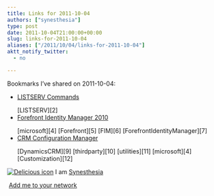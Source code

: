 ```yaml
---
title: Links for 2011-10-04
authors: ["synesthesia"]
type: post
date: 2011-10-04T21:00:00+00:00
slug: links-for-2011-10-04 
aliases: ["/2011/10/04/links-for-2011-10-04"]
aktt_notify_twitter:
  - no

---
```

Bookmarks I&#8217;ve shared on 2011-10-04:

  * [LISTSERV Commands][1]  
    <p></p>  
    [LISTSERV][2] 
  * [Forefront Identity Manager 2010][3]  
    <p></p>  
    [microsoft][4] [Forefront][5] [FIM][6] [ForefrontIdentityManager][7] 
  * [CRM Configuration Manager][8]  
    <p></p>  
    [DynamicsCRM][9] [thirdparty][10] [utilities][11] [microsoft][4] [Customization][12] 

<p class="deliciouslink">
  <a href="https://del.icio.us/synesthesia" title="See all my bookmarks on del.icio.us"><img src="https://www.synesthesia.co.uk/images/deliciousicon.jpg" alt="Delicious icon" /></a>&nbsp;I am <a href="https://del.icio.us/synesthesia" title="See all my bookmarks on del.icio.us">Synesthesia</a>
</p>

<p class="deliciouslink">
  <a href="https://del.icio.us/network?add=synesthesia" title="Add me to your del.icio.us network"><img src="https://www.synesthesia.co.uk/images/add.gif" alt="" /></a>&nbsp;<a href="https://del.icio.us/network?add=synesthesia" title="Add me to your del.icio.us network">Add me to your network</a>
</p>

 [1]: https://www.lsoft.com/manuals/16.0/htmlhelp/list%20subscribers/LSCommands.html
 [2]: https://www.delicious.com/synesthesia/LISTSERV
 [3]: https://technet.microsoft.com/en-us/library/ee621258(WS.10).aspx
 [4]: https://www.delicious.com/synesthesia/microsoft
 [5]: https://www.delicious.com/synesthesia/Forefront
 [6]: https://www.delicious.com/synesthesia/FIM
 [7]: https://www.delicious.com/synesthesia/ForefrontIdentityManager
 [8]: https://blog.halan.se/page/CRM-Configuration-Manager.aspx
 [9]: https://www.delicious.com/synesthesia/DynamicsCRM
 [10]: https://www.delicious.com/synesthesia/thirdparty
 [11]: https://www.delicious.com/synesthesia/utilities
 [12]: https://www.delicious.com/synesthesia/Customization